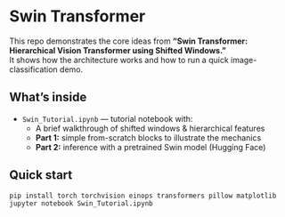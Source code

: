 # Swin Transformer

This repo demonstrates the core ideas from **“Swin Transformer: Hierarchical Vision Transformer using Shifted Windows.”**  
It shows how the architecture works and how to run a quick image-classification demo.

## What’s inside
- `Swin_Tutorial.ipynb` — tutorial notebook with:
  - A brief walkthrough of shifted windows & hierarchical features
  - **Part 1:** simple from-scratch blocks to illustrate the mechanics
  - **Part 2:** inference with a pretrained Swin model (Hugging Face)

## Quick start
```bash
pip install torch torchvision einops transformers pillow matplotlib
jupyter notebook Swin_Tutorial.ipynb
